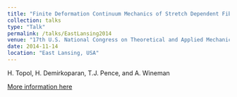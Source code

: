 ```yaml
---
title: "Finite Deformation Continuum Mechanics of Stretch Dependent Fiber Turnover with Application to Collagen Tissue Remodeling"
collection: talks
type: "Talk"
permalink: /talks/EastLansing2014
venue: "17th U.S. National Congress on Theoretical and Applied Mechanics"
date: 2014-11-14
location: "East Lansing, USA"
---
```


H. Topol, H. Demirkoparan, T.J. Pence, and A. Wineman

[More information here](http://www.usnctam2014.org)









